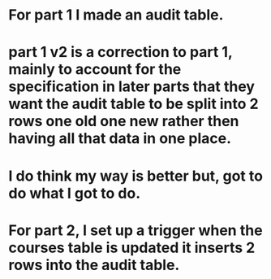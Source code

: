 # For part 1 I made an audit table. 
# part 1 v2 is a correction to part 1, mainly to account for the specification in later parts that they want the audit table to be split into 2 rows one old one new rather then having all that data in one place.
# I do think my way is better but, got to do what I got to do.
# For part 2, I set up a trigger when the courses table is updated it inserts 2 rows into the audit table.
